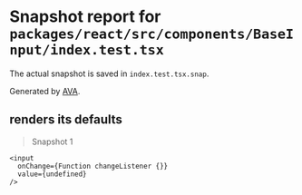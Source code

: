 # Snapshot report for `packages/react/src/components/BaseInput/index.test.tsx`

The actual snapshot is saved in `index.test.tsx.snap`.

Generated by [AVA](https://avajs.dev).

## renders its defaults

> Snapshot 1

    <input
      onChange={Function changeListener {}}
      value={undefined}
    />
